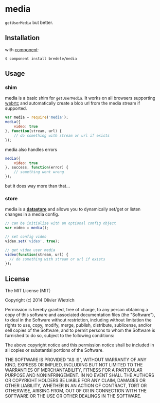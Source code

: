 media
====

  `getUserMedia` but better.

	
## Installation

with [component](http://github.com/component/component):

	$ component install bredele/media


## Usage

### shim
 
  media is a basic shim for `getUserMedia`. It works on all browsers supporting [webrtc](http://www.webrtc.org/) and automatically create a blob url from the media stream if supported.

```js
var media = require('media');
media({
	video: true
}, function(stream, url) {
	// do something with stream or url if exists
});
```

  media also handles errors

```js
media({
	video: true
}, success, function(error) {
	// something went wrong
});
```

  but it does way more than that...

### store

  media is a **[datastore](http://github.com/bredele/datastore)** and allows you to dynamically set/get or listen changes in a media config.

```js
// can be initialize with an optional config object
var video = media();

// set config video
video.set('video', true);

// get video user media
video(function(stream, url) {
  // do something with stream or url if exists
});
```

<!--   The idea is that you a media config should be more that its constraints. -->
  
<!-- stop -->

## License

The MIT License (MIT)

Copyright (c) 2014 Olivier Wietrich

Permission is hereby granted, free of charge, to any person obtaining a copy
of this software and associated documentation files (the "Software"), to deal
in the Software without restriction, including without limitation the rights
to use, copy, modify, merge, publish, distribute, sublicense, and/or sell
copies of the Software, and to permit persons to whom the Software is
furnished to do so, subject to the following conditions:

The above copyright notice and this permission notice shall be included in all
copies or substantial portions of the Software.

THE SOFTWARE IS PROVIDED "AS IS", WITHOUT WARRANTY OF ANY KIND, EXPRESS OR
IMPLIED, INCLUDING BUT NOT LIMITED TO THE WARRANTIES OF MERCHANTABILITY,
FITNESS FOR A PARTICULAR PURPOSE AND NONINFRINGEMENT. IN NO EVENT SHALL THE
AUTHORS OR COPYRIGHT HOLDERS BE LIABLE FOR ANY CLAIM, DAMAGES OR OTHER
LIABILITY, WHETHER IN AN ACTION OF CONTRACT, TORT OR OTHERWISE, ARISING FROM,
OUT OF OR IN CONNECTION WITH THE SOFTWARE OR THE USE OR OTHER DEALINGS IN THE
SOFTWARE.
